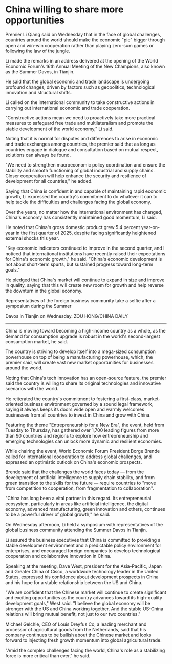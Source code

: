 # China willing to share more opportunities

Premier Li Qiang said on Wednesday that in the face of global challenges, countries around the world should make the economic "pie" bigger through open and win-win cooperation rather than playing zero-sum games or following the law of the jungle.

Li made the remarks in an address delivered at the opening of the World Economic Forum's 16th Annual Meeting of the New Champions, also known as the Summer Davos, in Tianjin.

He said that the global economic and trade landscape is undergoing profound changes, driven by factors such as geopolitics, technological innovation and structural shifts.

Li called on the international community to take constructive actions in carrying out international economic and trade cooperation.

"Constructive actions mean we need to proactively take more practical measures to safeguard free trade and multilateralism and promote the stable development of the world economy," Li said.

Noting that it is normal for disputes and differences to arise in economic and trade exchanges among countries, the premier said that as long as countries engage in dialogue and consultation based on mutual respect, solutions can always be found.

"We need to strengthen macroeconomic policy coordination and ensure the stability and smooth functioning of global industrial and supply chains. Closer cooperation will help enhance the security and resilience of development for all countries," he added.

Saying that China is confident in and capable of maintaining rapid economic growth, Li expressed the country's commitment to do whatever it can to help tackle the difficulties and challenges facing the global economy.

Over the years, no matter how the international environment has changed, China's economy has consistently maintained good momentum, Li said.

He noted that China's gross domestic product grew 5.4 percent year-on-year in the first quarter of 2025, despite facing significantly heightened external shocks this year.

"Key economic indicators continued to improve in the second quarter, and I noticed that international institutions have recently raised their expectations for China's economic growth," he said. "China's economic development is not about short-term spurts, but sustained progress toward long-term goals."

He pledged that China's market will continue to expand in size and improve in quality, saying that this will create new room for growth and help reverse the downturn in the global economy.

Representatives of the foreign business community take a selfie after a symposium during the Summer 

Davos in Tianjin on Wednesday. ZOU HONG/CHINA DAILY

----

China is moving toward becoming a high-income country as a whole, as the demand for consumption upgrade is robust in the world's second-largest consumption market, he said.

The country is striving to develop itself into a mega-sized consumption powerhouse on top of being a manufacturing powerhouse, which, the premier said, will create vast new market opportunities for businesses around the world.

Noting that China's tech innovation has an open-source feature, the premier said the country is willing to share its original technologies and innovative scenarios with the world.

He reiterated the country's commitment to fostering a first-class, market-oriented business environment governed by a sound legal framework, saying it always keeps its doors wide open and warmly welcomes businesses from all countries to invest in China and grow with China.

Featuring the theme "Entrepreneurship for a New Era", the event, held from Tuesday to Thursday, has gathered over 1,700 leading figures from more than 90 countries and regions to explore how entrepreneurship and emerging technologies can unlock more dynamic and resilient economies.

While chairing the event, World Economic Forum President Borge Brende called for international cooperation to address global challenges, and expressed an optimistic outlook on China's economic prospects.

Brende said that the challenges the world faces today — from the development of artificial intelligence to supply chain stability, and from green transition to the skills for the future — require countries to "move from competition to cooperation, from fragmentation to collaboration".

"China has long been a vital partner in this regard. Its entrepreneurial ecosystem, particularly in areas like artificial intelligence, the digital economy, advanced manufacturing, green innovation and others, continues to be a powerful driver of global growth," he said.

On Wednesday afternoon, Li held a symposium with representatives of the global business community attending the Summer Davos in Tianjin.

Li assured the business executives that China is committed to providing a stable development environment and a predictable policy environment for enterprises, and encouraged foreign companies to develop technological cooperation and collaborative innovation in China.

Speaking at the meeting, Dave West, president for the Asia-Pacific, Japan and Greater China of Cisco, a worldwide technology leader in the United States, expressed his confidence about development prospects in China and his hope for a stable relationship between the US and China.

"We are confident that the Chinese market will continue to create significant and exciting opportunities as the country advances toward its high-quality development goals," West said. "I believe the global economy will be stronger with the US and China working together. And the stable US-China relations will bring mutual benefit, not just to our two countries."

Michael Gelchie, CEO of Louis Dreyfus Co, a leading merchant and processor of agricultural goods from the Netherlands, said that his company continues to be bullish about the Chinese market and looks forward to injecting fresh growth momentum into global agricultural trade.

"Amid the complex challenges facing the world, China's role as a stabilizing force is more critical than ever," he said.

